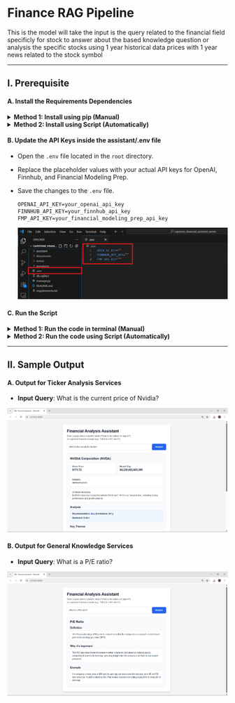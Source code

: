 <div style="align:center"><h1>Finance RAG Pipeline</h1></div>

This is the model will take the input is the query related to the financial field specificly for stock to answer about the based knowledge question or analysis the specific stocks using 1 year historical data prices with 1 year news related to the stock symbol

---

## I. Prerequisite

#### A. Install the Requirements Dependencies
<details>
  <summary><b>Method 1: Install using pip (Manual)</b></summary>
  <br>
  <ul>
    <li>Make sure you have Python installed on your system.</li>
    <li>Open a terminal or command prompt.</li>
    <li>Navigate to the project directory where the <code>requirements.txt</code> file is located.</li>
    <li>Run the following command to install the required packages:</li>
  </ul>

<pre style="margin-left: 2em;"><code>pip install -r requirements.txt</code></pre>
</details>

<details>
  <summary><b>Method 2: Install using Script (Automatically)</b></summary>
  <ul>
    <li>Double-click the <code>install.bat</code> file to automatically install the required packages (Windows only).</li>
  </ul>
</details>

#### B. Update the API Keys inside the assistant/.env file
- Open the `.env` file located in the `root` directory.
- Replace the placeholder values with your actual API keys for OpenAI, Finnhub, and Financial Modeling Prep.

- Save the changes to the `.env` file.

    ```plaintext
    OPENAI_API_KEY=your_openai_api_key
    FINNHUB_API_KEY=your_finnhub_api_key
    FMP_API_KEY=your_financial_modeling_prep_api_key
    ```

    ![image](./documents/images/Set_Up_API_Keys.png)

#### C. Run the Script

<details>
    <summary><b>Method 1: Run the code in terminal (Manual)</b></summary>
    <br>
    <ul>
        <li><b>Step 1: Update the sqlite Database</b></li>
    </ul>
    <pre style="margin-left: 2em;"><code>python manage.py migrate</code></pre>
    <ul>
        <li><b>Step 2: Run the Django Server</b></li>
    </ul>
    <pre style="margin-left: 2em;"><code>python manage.py runserver</code></pre>
</details>

<details>
    <summary><b>Method 2: Run the code using Script (Automatically)</b></summary>
    <br>
    <ul>
        <li>Double-click the <code>Analysis_Server.bat</code> file to automatically run the server (Windows only).</li>
    </ul>
</details>

---

## II. Sample Output

#### A. Output for Ticker Analysis Services
- **Input Query**: What is the current price of Nvidia?

![image](./documents/images/Output_Specific_Stock.png)

#### B. Output for General Knowledge Services
- **Input Query**: What is a P/E ratio?

![image](./documents/images/General_Financial_Concept.png)
